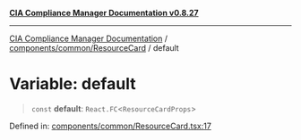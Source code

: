 [**CIA Compliance Manager Documentation v0.8.27**](../../../../README.md)

***

[CIA Compliance Manager Documentation](../../../../modules.md) / [components/common/ResourceCard](../README.md) / default

# Variable: default

> `const` **default**: `React.FC`\<`ResourceCardProps`\>

Defined in: [components/common/ResourceCard.tsx:17](https://github.com/Hack23/cia-compliance-manager/blob/26bb73ca86d23be8656cdd29d12202323a449310/src/components/common/ResourceCard.tsx#L17)
